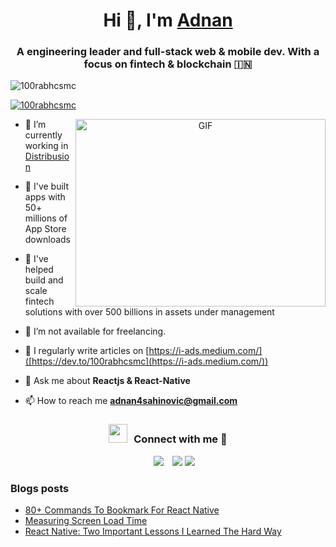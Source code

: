 <h1 align="center">Hi 👋, I'm <a href="https://100rabhcsmc.github.io/Me.io/" target="blank">
Adnan</a></h1>
<h3 align="center">A engineering leader and full-stack web & mobile dev. With a focus on fintech & blockchain &#127470;&#127475</h3>

<p align="left"> <img src="https://komarev.com/ghpvc/?username=100rabhcsmc&label=Profile%20views&color=0e75b6&style=flat" alt="100rabhcsmc" /> </p>

<p align="left"> <a href="https://twitter.com/100rabhcsmc" target="blank"><img src="https://img.shields.io/twitter/follow/100rabhcsmc?logo=twitter&style=for-the-badge" alt="100rabhcsmc" /></a> </p>

<a target="_blank" align="center">
  <img align="right" top="500" height="300" width="400" alt="GIF" src="https://media.giphy.com/media/SWoSkN6DxTszqIKEqv/giphy.gif">
</a>

- 🔭 I’m currently working in <a href="[https://phoenix.tech/griffyn/](https://www.distribusion.com/)" target="blank">Distribusion</a>

- 🌱 I've built apps with 50+ millions of App Store downloads

- 🌱 I've helped build and scale fintech solutions with over 500 billions in assets under management

- 🤝 I’m not available for freelancing.

- 📝 I regularly write articles on [https://i-ads.medium.com/]([https://dev.to/100rabhcsmc](https://i-ads.medium.com/))

- 💬 Ask me about **Reactjs & React-Native**

- 📫 How to reach me **adnan4sahinovic@gmail.com**

<h3 align="center" > <img src="https://media.giphy.com/media/iY8CRBdQXODJSCERIr/giphy.gif" width="30" height="30" style="margin-right: 10px;">Connect with me 🤝 </h3>

<p align="center">

 <div align="center"  class="icons-social" style="margin-left: 10px;">
        <a style="margin-left: 10px;"  target="_blank" href="https://www.linkedin.com/in/adnansahinovic/">
			<img src="https://img.icons8.com/doodle/40/000000/linkedin--v2.png"></a>
        <a style="margin-left: 10px;" target="_blank" href="https://github.com/adnxy">
		<img src="https://img.icons8.com/doodle/40/000000/github--v1.png"></a>
				<img src="https://img.icons8.com/external-tal-revivo-color-tal-revivo/40/000000/external-stack-overflow-is-a-question-and-answer-site-for-professional-logo-color-tal-revivo.png"></a>
      </div>

</p>

### Blogs posts

<!-- BLOG-POST-LIST:START -->

- [80+ Commands To Bookmark For React Native]([https://dev.to/100rabhcsmc/instagram-profile-picture-download-using-python-n2j](https://medium.com/nerd-for-tech/80-commands-to-bookmark-for-react-native-687d285bbf72))
- [Measuring Screen Load Time](https://i-ads.medium.com/performance-measuring-screen-load-time-0c3322b2a2a4)
- [React Native: Two Important Lessons I Learned The Hard Way](https://i-ads.medium.com/react-native-two-important-lessons-i-learned-the-hard-way-3a524bbcef48)
